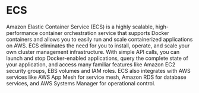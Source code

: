 # ECS

Amazon Elastic Container Service (ECS) is a highly scalable, high-performance container orchestration service that supports Docker containers and allows you to easily run and scale containerized applications on AWS. ECS eliminates the need for you to install, operate, and scale your own cluster management infrastructure. With simple API calls, you can launch and stop Docker-enabled applications, query the complete state of your application, and access many familiar features like Amazon EC2 security groups, EBS volumes and IAM roles. ECS also integrates with AWS services like AWS App Mesh for service mesh, Amazon RDS for database services, and AWS Systems Manager for operational control.
